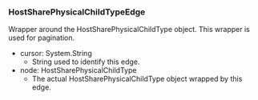 ### HostSharePhysicalChildTypeEdge
Wrapper around the HostSharePhysicalChildType object. This wrapper is used for pagination.

- cursor: System.String
  - String used to identify this edge.
- node: HostSharePhysicalChildType
  - The actual HostSharePhysicalChildType object wrapped by this edge.

